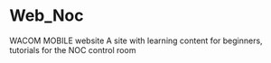 # Web_Noc
WACOM MOBILE website
A site with learning content for beginners, 
tutorials for the NOC control room